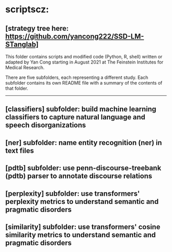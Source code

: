 # scriptscz: 

## [strategy tree here: https://github.com/yancong222/SSD-LM-STanglab]

This folder contains scripts and modified code (Python, R, shell) written or adapted by Yan Cong starting in August 2021 at The Feinstein Institutes for Medical Research.

There are five subfolders, each representing a different study. Each subfolder contains its own README file with a summary of the contents of that folder.

---------------------------------------------

## [classifiers] subfolder: build machine learning classifiers to capture natural language and speech disorganizations

## [ner] subfolder: name entity recognition (ner) in text files

## [pdtb] subfolder: use penn-discourse-treebank (pdtb) parser to annotate discourse relations

## [perplexity] subfolder: use transformers' perplexity metrics to understand semantic and pragmatic disorders

## [similarity] subfolder: use transformers' cosine similarity metrics to understand semantic and pragmatic disorders


